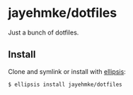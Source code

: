 # jayehmke/dotfiles
Just a bunch of dotfiles.

## Install
Clone and symlink or install with [ellipsis][ellipsis]:

```
$ ellipsis install jayehmke/dotfiles
```

[ellipsis]: http://ellipsis.sh
